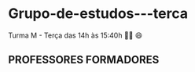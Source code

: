 # Grupo-de-estudos---terca
Turma M - Terça das 14h às 15:40h 🚴:clap:
:smile:
## PROFESSORES FORMADORES
